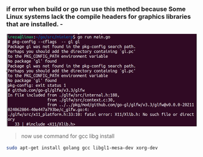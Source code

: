 

### if error when build or go run use this method because Some Linux systems lack the compile headers for graphics libraries that are installed. -

![](./img/build_error.png)

> now use command for gcc libg install
```bash
sudo apt-get install golang gcc libgl1-mesa-dev xorg-dev
```

